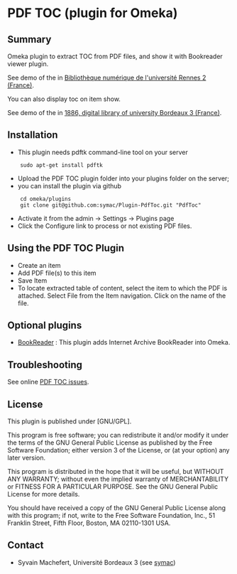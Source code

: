 PDF TOC (plugin for Omeka)
=============================


Summary
-----------

Omeka plugin to extract TOC from PDF files, and show it with Bookreader viewer plugin.

See demo of the in [Bibliothèque numérique de l'université Rennes 2 (France)](http://bibnum.univ-rennes2.fr/items/show/572).

You can also display toc on item show.

See demo of the in [1886, digital library of university Bordeaux 3 (France)](http://1886.u-bordeaux3.fr/items/show/3953).


Installation
------------
- This plugin needs pdftk command-line tool on your server

```
    sudo apt-get install pdftk
```

- Upload the PDF TOC plugin folder into your plugins folder on the server;
- you can install the plugin via github

```
    cd omeka/plugins  
    git clone git@github.com:symac/Plugin-PdfToc.git "PdfToc"
```

- Activate it from the admin → Settings → Plugins page
- Click the Configure link to process or not existing PDF files.


Using the PDF TOC Plugin
---------------------------

- Create an item
- Add PDF file(s) to this item
- Save Item
- To locate extracted table of content, select the item to which the PDF is attached. Select File from the Item navigation. Click on the name of the file. 


Optional plugins
----------------

- [BookReader](https://github.com/jsicot/BookReader) : This plugin adds Internet Archive BookReader into Omeka.



Troubleshooting
---------------

See online [PDF TOC issues](https://github.com/symac/Plugin-PdfToc/issues).


License
-------

This plugin is published under [GNU/GPL].

This program is free software; you can redistribute it and/or modify it under
the terms of the GNU General Public License as published by the Free Software
Foundation; either version 3 of the License, or (at your option) any later
version.

This program is distributed in the hope that it will be useful, but WITHOUT
ANY WARRANTY; without even the implied warranty of MERCHANTABILITY or FITNESS
FOR A PARTICULAR PURPOSE. See the GNU General Public License for more
details.

You should have received a copy of the GNU General Public License along with
this program; if not, write to the Free Software Foundation, Inc.,
51 Franklin Street, Fifth Floor, Boston, MA 02110-1301 USA.


Contact
-------

* Syvain Machefert, Université Bordeaux 3 (see [symac](https://github.com/symac))


